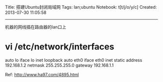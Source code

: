 Title: 搭建Ubuntu封闭局域网
Tags: lan;ubuntu
Notebook: t[t/j/o/y/c]
Created: 2013-07-30 11:05:58

------

机器的网线插在路由器的lan口上

 

# vi /etc/network/interfaces

 

auto lo 
iface lo inet loopback 
auto eth0 
iface eth0 inet static 
address 192.168.1.2 
netmask 255.255.255.0 
gateway 192.168.1.1 

 

Ref: http://www.ha97.com/4895.html
